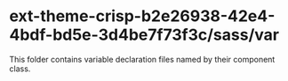 # ext-theme-crisp-b2e26938-42e4-4bdf-bd5e-3d4be7f73f3c/sass/var

This folder contains variable declaration files named by their component class.
